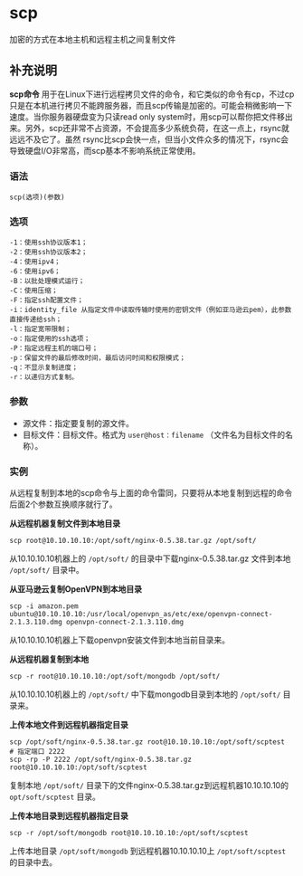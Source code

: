 #  scp

加密的方式在本地主机和远程主机之间复制文件

##  补充说明

**scp命令**
用于在Linux下进行远程拷贝文件的命令，和它类似的命令有cp，不过cp只是在本机进行拷贝不能跨服务器，而且scp传输是加密的。可能会稍微影响一下速度。当你服务器硬盘变为只读read
only system时，用scp可以帮你把文件移出来。另外，scp还非常不占资源，不会提高多少系统负荷，在这一点上，rsync就远远不及它了。虽然
rsync比scp会快一点，但当小文件众多的情况下，rsync会导致硬盘I/O非常高，而scp基本不影响系统正常使用。

###  语法

    
    
    scp(选项)(参数)
    

###  选项

    
    
    -1：使用ssh协议版本1；
    -2：使用ssh协议版本2；
    -4：使用ipv4；
    -6：使用ipv6；
    -B：以批处理模式运行；
    -C：使用压缩；
    -F：指定ssh配置文件；
    -i：identity_file 从指定文件中读取传输时使用的密钥文件（例如亚马逊云pem），此参数直接传递给ssh；
    -l：指定宽带限制；
    -o：指定使用的ssh选项；
    -P：指定远程主机的端口号；
    -p：保留文件的最后修改时间，最后访问时间和权限模式；
    -q：不显示复制进度；
    -r：以递归方式复制。
    

###  参数

  * 源文件：指定要复制的源文件。 
  * 目标文件：目标文件。格式为 ` user@host：filename ` （文件名为目标文件的名称）。 

###  实例

从远程复制到本地的scp命令与上面的命令雷同，只要将从本地复制到远程的命令后面2个参数互换顺序就行了。

**从远程机器复制文件到本地目录**

    
    
    scp root@10.10.10.10:/opt/soft/nginx-0.5.38.tar.gz /opt/soft/
    

从10.10.10.10机器上的 ` /opt/soft/ ` 的目录中下载nginx-0.5.38.tar.gz 文件到本地 ` /opt/soft/ `
目录中。

**从亚马逊云复制OpenVPN到本地目录**

    
    
    scp -i amazon.pem ubuntu@10.10.10.10:/usr/local/openvpn_as/etc/exe/openvpn-connect-2.1.3.110.dmg openvpn-connect-2.1.3.110.dmg
    

从10.10.10.10机器上下载openvpn安装文件到本地当前目录来。

**从远程机器复制到本地**

    
    
    scp -r root@10.10.10.10:/opt/soft/mongodb /opt/soft/
    

从10.10.10.10机器上的 ` /opt/soft/ ` 中下载mongodb目录到本地的 ` /opt/soft/ ` 目录来。

**上传本地文件到远程机器指定目录**

    
    
    scp /opt/soft/nginx-0.5.38.tar.gz root@10.10.10.10:/opt/soft/scptest
    # 指定端口 2222
    scp -rp -P 2222 /opt/soft/nginx-0.5.38.tar.gz root@10.10.10.10:/opt/soft/scptest
    

复制本地 ` /opt/soft/ ` 目录下的文件nginx-0.5.38.tar.gz到远程机器10.10.10.10的 `
opt/soft/scptest ` 目录。

**上传本地目录到远程机器指定目录**

    
    
    scp -r /opt/soft/mongodb root@10.10.10.10:/opt/soft/scptest
    

上传本地目录 ` /opt/soft/mongodb ` 到远程机器10.10.10.10上 ` /opt/soft/scptest ` 的目录中去。

